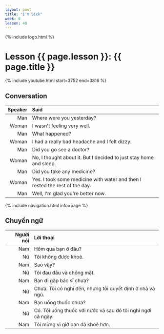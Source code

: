 ```yaml
---
layout: post
title: "I'm Sick"
week: 8
lesson: 40
---
```


{% include logo.html %}

# Lesson {{ page.lesson }}: {{ page.title }}

{% include youtube.html start=3752 end=3816 %}

## Conversation

Speaker | Said
---: | :---
Man | Where were you yesterday?
Woman | I wasn't feeling very well.
Man | What happened?
Woman | I had a really bad headache and I felt dizzy.
Man | Did you go see a doctor?
Woman | No, I thought about it. But I decided to just stay home and sleep.
Man | Did you take any medicine?
Woman | Yes. I took some medicine with water and then I rested the rest of the day.
Man | Well, I'm glad you're better now.

{% include navigation.html info=page %}

## Chuyển ngữ

Người nói | Lời thoại
---: | :---
Nam | Hôm qua bạn ở đâu?
Nữ | Tôi không được khoẻ.
Nam | Sao vậy?
Nữ | Tôi đau đầu và chóng mặt.
Nam | Bạn đi gặp bác sĩ chưa?
Nữ | Chưa. Tôi có nghĩ đến, nhưng tôi quyết định ở nhà và ngủ.
Nam | Bạn uống thuốc chưa?
Nữ | Có. Tôi uống thuốc với nước và sau đó tôi nghỉ ngơi cả ngày.
Nam | Tôi mừng vì giờ bạn đã khoẻ hơn.
